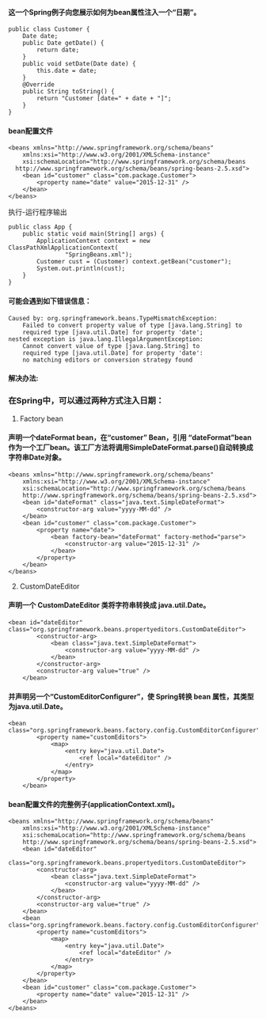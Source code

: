 #### 这一个Spring例子向您展示如何为bean属性注入一个“日期”。

    public class Customer {
        Date date;
        public Date getDate() {
            return date;
        }
        public void setDate(Date date) {
            this.date = date;
        }
        @Override
        public String toString() {
            return "Customer [date=" + date + "]";
        }
    }

#### bean配置文件

    <beans xmlns="http://www.springframework.org/schema/beans"
        xmlns:xsi="http://www.w3.org/2001/XMLSchema-instance"
        xsi:schemaLocation="http://www.springframework.org/schema/beans
      http://www.springframework.org/schema/beans/spring-beans-2.5.xsd">
        <bean id="customer" class="com.package.Customer">
            <property name="date" value="2015-12-31" />
        </bean>
    </beans>
执行-运行程序输出
    
    public class App {
        public static void main(String[] args) {
            ApplicationContext context = new ClassPathXmlApplicationContext(
                    "SpringBeans.xml");
            Customer cust = (Customer) context.getBean("customer");
            System.out.println(cust);
        }
    }
#### 可能会遇到如下错误信息：
    Caused by: org.springframework.beans.TypeMismatchException: 
        Failed to convert property value of type [java.lang.String] to 
        required type [java.util.Date] for property 'date'; 
    nested exception is java.lang.IllegalArgumentException: 
        Cannot convert value of type [java.lang.String] to
        required type [java.util.Date] for property 'date': 
        no matching editors or conversion strategy found
#### 解决办法:

### 在Spring中，可以通过两种方式注入日期：
1. Factory bean

#### 声明一个dateFormat bean，在“customer” Bean，引用 “dateFormat”bean作为一个工厂bean。该工厂方法将调用SimpleDateFormat.parse()自动转换成字符串Date对象。
    
    <beans xmlns="http://www.springframework.org/schema/beans"
        xmlns:xsi="http://www.w3.org/2001/XMLSchema-instance"
        xsi:schemaLocation="http://www.springframework.org/schema/beans
        http://www.springframework.org/schema/beans/spring-beans-2.5.xsd">
        <bean id="dateFormat" class="java.text.SimpleDateFormat">
            <constructor-arg value="yyyy-MM-dd" />
        </bean>
        <bean id="customer" class="com.package.Customer">
            <property name="date">
                <bean factory-bean="dateFormat" factory-method="parse">
                    <constructor-arg value="2015-12-31" />
                </bean>
            </property>
        </bean>
    </beans>
2. CustomDateEditor
#### 声明一个 CustomDateEditor 类将字符串转换成 java.util.Date。

    <bean id="dateEditor"       class="org.springframework.beans.propertyeditors.CustomDateEditor">
            <constructor-arg>
                <bean class="java.text.SimpleDateFormat">
                    <constructor-arg value="yyyy-MM-dd" />
                </bean>
            </constructor-arg>
            <constructor-arg value="true" />
        </bean>
        
#### 并声明另一个“CustomEditorConfigurer”，使 Spring转换 bean 属性，其类型为java.util.Date。
    <bean class="org.springframework.beans.factory.config.CustomEditorConfigurer">
            <property name="customEditors">
                <map>
                    <entry key="java.util.Date">
                        <ref local="dateEditor" />
                    </entry>
                </map>
            </property>
        </bean>
#### bean配置文件的完整例子(applicationContext.xml)。
    
    <beans xmlns="http://www.springframework.org/schema/beans"
        xmlns:xsi="http://www.w3.org/2001/XMLSchema-instance"
        xsi:schemaLocation="http://www.springframework.org/schema/beans
        http://www.springframework.org/schema/beans/spring-beans-2.5.xsd">
        <bean id="dateEditor"
            class="org.springframework.beans.propertyeditors.CustomDateEditor">
            <constructor-arg>
                <bean class="java.text.SimpleDateFormat">
                    <constructor-arg value="yyyy-MM-dd" />
                </bean>
            </constructor-arg>
            <constructor-arg value="true" />
        </bean>
        <bean class="org.springframework.beans.factory.config.CustomEditorConfigurer">
            <property name="customEditors">
                <map>
                    <entry key="java.util.Date">
                        <ref local="dateEditor" />
                    </entry>
                </map>
            </property>
        </bean>
        <bean id="customer" class="com.package.Customer">
            <property name="date" value="2015-12-31" />
        </bean>
    </beans>